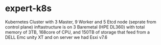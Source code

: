 # expert-k8s
Kubernetes Cluster with 3 Master, 9 Worker and 5 Etcd node (seprate from control plane)
inftastructure is on 3 Baremetal (HPE DL360) with total memory of 3TB, 168core of CPU, and 150TB of storage that feed from a DELL Emc unity XT and on server we had Esxi v7.6
